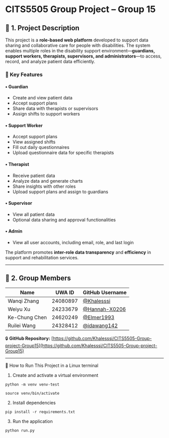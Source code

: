 # CITS5505 Group Project – Group 15

## 📌 1. Project Description

This project is a **role-based web platform** developed to support data sharing and collaborative care for people with disabilities. The system enables multiple roles in the disability support environment—**guardians, support workers, therapists, supervisors, and administrators**—to access, record, and analyze patient data efficiently.

### 🔧 Key Features

#### • Guardian
- Create and view patient data  
- Accept support plans  
- Share data with therapists or supervisors  
- Assign shifts to support workers  

#### • Support Worker
- Accept support plans  
- View assigned shifts  
- Fill out daily questionnaires  
- Upload questionnaire data for specific therapists  

#### • Therapist
- Receive patient data  
- Analyze data and generate charts  
- Share insights with other roles  
- Upload support plans and assign to guardians  

#### • Supervisor
- View all patient data  
- Optional data sharing and approval functionalities  

#### • Admin
- View all user accounts, including email, role, and last login  

The platform promotes **inter-role data transparency** and **efficiency** in support and rehabilitation services.

---

## 👥 2. Group Members

| Name           | UWA ID    | GitHub Username   |
|----------------|-----------|-------------------|
| Wanqi Zhang    | 24080897  | [@Khalesssi](https://github.com/Khalesssi) |
| Weiyu Xu       | 24233679  | [@Hannah-X0206](https://github.com/Hannah-X0206) |
| Ke-Chung Chen  | 24620249  | [@Elmer1993](https://github.com/Elmer1993) |
| Ruilei Wang    | 24328412  | [@idawang142](https://github.com/idawang142) |

🔒 **GitHub Repository:** [https://github.com/Khalesssi/CITS5505-Group-project-Group15](https://github.com/Khalesssi/CITS5505-Group-project-Group15)

---

🚀 How to Run This Project in a Linux terminal

1. Create and activate a virtual environment

`python -m venv venv-test`

`source venv/bin/activate`      

2. Install dependencies

`pip install -r requirements.txt`

3. Run the application

`python run.py`
